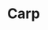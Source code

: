 ---
templateKey: blog-post
featuredpost: false
featuredimage: /assets/Carp.png
title: Carp
description: Fish~Pole
testfield: 284
---